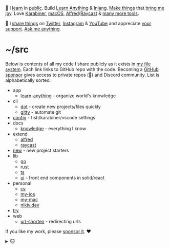 👋 I [learn](https://wiki.nikiv.dev/sharing/everything-I-know) in [public](https://wiki.nikiv.dev/). Build [Learn Anything](https://github.com/learn-anything/learn-anything) & [Inlang](https://inlang.com). [Make things](https://nikiv.dev/projects) that [bring me joy](https://nikiv.dev/likes). Love [Karabiner](https://wiki.nikiv.dev/macOS/apps/karabiner/), [macOS](https://github.com/nikitavoloboev/my-mac-os), [Alfred](https://wiki.nikiv.dev/macOS/apps/alfred/)/[Raycast](https://wiki.nikiv.dev/tools/raycast) & [many more tools](https://wiki.nikiv.dev/sharing/my-workflow).

💛 I [share things](https://wiki.nikiv.dev/sharing/) on [Twitter](https://twitter.com/nikitavoloboev), [Instagram](https://www.instagram.com/nikitavoloboev) & [YouTube](https://www.youtube.com/channel/UCEKqrUfr_FMKIO9XSJS4vDw) and appreciate [your support](https://github.com/sponsors/nikitavoloboev). [Ask me anything](https://github.com/nikitavoloboev/ama).

# ~/src

Below is contents of all my code I share publicly as it exists in [my file system](https://wiki.nikiv.dev/unix/my-file-system). Each link links to GitHub repo with the code. Becoming a [GitHub sponsor](https://github.com/sponsors/nikitavoloboev) gives access to private repos (🔑) and Discord community. List is alphabetically sorted.

- app
  - [learn-anything](https://github.com/learn-anything/learn-anything) - organize world's knowledge
- cli
  - [dot](https://github.com/nikitavoloboev/dot) - create new projects/files quickly
  - [gitty](https://github.com/nikitavoloboev/gitty) - automate git
  <!-- - 🔑 [pulse](https://github.com/nikitavoloboev/pulse) - scan websites like hn/lobsters for content -->
- [config](https://github.com/nikitavoloboev/config) - fish/karabiner/vscode settings
- docs
  - [knowledge](https://github.com/nikitavoloboev/knowledge) - everything I know
- extend
  - [alfred](https://github.com/nikitavoloboev/alfred)
  - [raycast](https://github.com/nikitavoloboev/raycast)
- [new](https://github.com/nikitavoloboev/new) - new project starters
- lib
  - [go](https://github.com/nikitavoloboev/go)
  - [rust](https://github.com/nikitavoloboev/rust)
  - [ts](https://github.com/nikitavoloboev/ts)
  - [ui](https://github.com/nikitavoloboev/ui) - front end components in solid/react
- personal
  - [cv](https://github.com/nikitavoloboev/cv)
  - [my-ios](https://github.com/nikitavoloboev/my-ios)
  - [my-mac](https://github.com/nikitavoloboev/my-mac)
  - [nikiv.dev](https://github.com/nikitavoloboev/nikiv.dev)
- [try](https://github.com/nikitavoloboev/try)
- web
  - [url-shorten](https://github.com/nikitavoloboev/url-shorten) - redirecting urls

If you like my work, please [sponsor it](https://github.com/sponsors/nikitavoloboev). ♥️

<details><summary>🐱</summary>
  <br/>
  <blockquote>
    <p><a href="https://github.com/nikitavoloboev?tab=repositories&q=&type=fork&language=&sort=">Forks</a> I worked or am working on. To be sorted by recent contribution.</p>
  </blockquote>
  <ul>
    <li><a href="https://github.com/inlang/inlang">inlang</a> - localization infrastructure built on git</li>
  </ul>
  <br/>
  <a href="https://nikiv.dev">
    <img width="800" heigth="200" src="https://raw.githubusercontent.com/nikitavoloboev/nikitavoloboev/main/cat.jpg"></img>
  </a>
</details>
